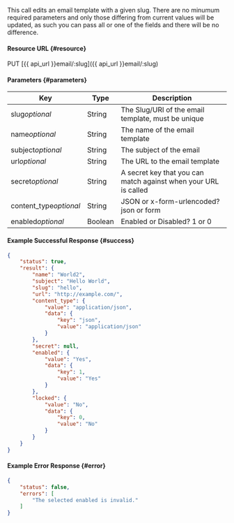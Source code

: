 <!--
@title Update an email template
@author Moltin Ltd
@description Updates an email template with the given slug

@sidebar 1
@family Email Templates
@rate No
@auth Yes
@format JSON
@http PUT
@version beta
-->
This call edits an email template with a given slug. There are no minumum required parameters and only those differing from current values will be updated, as such you can pass all or one of the fields and there will be no difference.


#### Resource URL {#resource}
PUT [{{ api_url }}email/:slug]({{ api_url }}email/:slug)


#### Parameters {#parameters}
Key | Type | Description
--- | ---- | -----------
slug*optional* | String | The Slug/URI of the email template, must be unique
name*optional* | String | The name of the email template
subject*optional* | String | The subject of the email
url*optional* | String | The URL to the email template
secret*optional* | String | A secret key that you can match against when your URL is called
content_type*optional* | String | JSON or x-form-urlencoded? json or form
enabled*optional* | Boolean | Enabled or Disabled? 1 or 0 

<!--code-->
#### Example Successful Response  {#success}
``` json
{
    "status": true,
    "result": {
        "name": "World2",
        "subject": "Hello World",
        "slug": "hello",
        "url": "http://example.com/",
        "content_type": {
            "value": "application/json",
            "data": {
                "key": "json",
                "value": "application/json"
            }
        },
        "secret": null,
        "enabled": {
            "value": "Yes",
            "data": {
                "key": 1,
                "value": "Yes"
            }
        },
        "locked": {
            "value": "No",
            "data": {
                "key": 0,
                "value": "No"
            }
        }
    }
}
```


#### Example Error Response  {#error}
``` json
{
    "status": false,
    "errors": [
        "The selected enabled is invalid."
    ]
}
```
<!--/code-->
